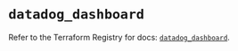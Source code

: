 # `datadog_dashboard`

Refer to the Terraform Registry for docs: [`datadog_dashboard`](https://registry.terraform.io/providers/datadog/datadog/3.43.1/docs/resources/dashboard).
